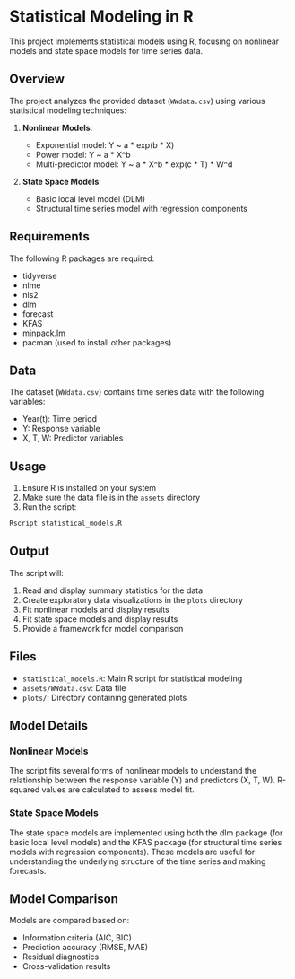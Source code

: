 # Statistical Modeling in R

This project implements statistical models using R, focusing on nonlinear models and state space models for time series data.

## Overview

The project analyzes the provided dataset (`WWdata.csv`) using various statistical modeling techniques:

1. **Nonlinear Models**:
   - Exponential model: Y ~ a * exp(b * X)
   - Power model: Y ~ a * X^b
   - Multi-predictor model: Y ~ a * X^b * exp(c * T) * W^d

2. **State Space Models**:
   - Basic local level model (DLM)
   - Structural time series model with regression components

## Requirements

The following R packages are required:
- tidyverse
- nlme
- nls2
- dlm
- forecast
- KFAS
- minpack.lm
- pacman (used to install other packages)

## Data

The dataset (`WWdata.csv`) contains time series data with the following variables:
- Year(t): Time period
- Y: Response variable
- X, T, W: Predictor variables

## Usage

1. Ensure R is installed on your system
2. Make sure the data file is in the `assets` directory
3. Run the script:

```bash
Rscript statistical_models.R
```

## Output

The script will:
1. Read and display summary statistics for the data
2. Create exploratory data visualizations in the `plots` directory
3. Fit nonlinear models and display results
4. Fit state space models and display results
5. Provide a framework for model comparison

## Files

- `statistical_models.R`: Main R script for statistical modeling
- `assets/WWdata.csv`: Data file
- `plots/`: Directory containing generated plots

## Model Details

### Nonlinear Models
The script fits several forms of nonlinear models to understand the relationship between the response variable (Y) and predictors (X, T, W). R-squared values are calculated to assess model fit.

### State Space Models
The state space models are implemented using both the dlm package (for basic local level models) and the KFAS package (for structural time series models with regression components). These models are useful for understanding the underlying structure of the time series and making forecasts.

## Model Comparison
Models are compared based on:
- Information criteria (AIC, BIC)
- Prediction accuracy (RMSE, MAE)
- Residual diagnostics
- Cross-validation results 